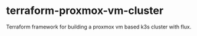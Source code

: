 # terraform-proxmox-vm-cluster
Terraform framework for building a proxmox vm based k3s cluster with flux.
